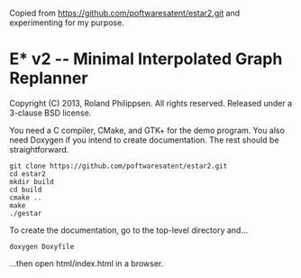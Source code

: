 Copied from https://github.com/poftwaresatent/estar2.git and experimenting for my purpose.

E* v2 -- Minimal Interpolated Graph Replanner
=============================================
Copyright (C) 2013, Roland Philippsen. All rights reserved.
Released under a 3-clause BSD license.

You need a C compiler, CMake, and GTK+ for the demo program.  You also
need Doxygen if you intend to create documentation. The rest should be
straightforward.

    git clone https://github.com/poftwaresatent/estar2.git
    cd estar2
    mkdir build
    cd build
    cmake ..
    make
    ./gestar

To create the documentation, go to the top-level directory and...

    doxygen Doxyfile

...then open html/index.html in a browser.
